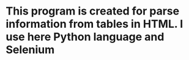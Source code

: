 # This program is created for parse information from tables in HTML. I use here Python language and Selenium
